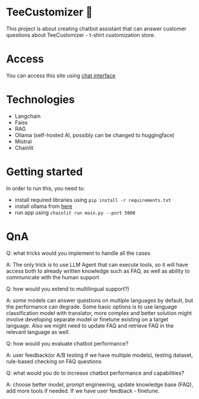 # TeeCustomizer 👕
This project is about creating chatbot assistant that can answer customer questions about TeeCustomizer - t-shirt customization store.

# Access
You can access this site using [chat interface](https://6fb0-46-172-71-187.ngrok-free.app/)

# Technologies
- Langchain
- Faiss
- RAG
- Ollama (self-hosted AI, possibly can be changed to huggingface)
- Mistral
- Chainlit

# Getting started
In order to run this, you need to:
- install required libraries using `pip install -r requirements.txt`
- install ollama from [here](https://ollama.com/download/windows)
- run app using `chainlit run main.py --port 5000`

# QnA
Q: what tricks would you implement to handle all the cases

A: The only trick is to use LLM Agent that can execute tools, so it will have access both to already written knowledge such as FAQ, as well as ability to communicate with the human support

Q: how would you extend to multilingual support?)

A: some models can answer questions on multiple languages by default, but the performance can degrade. Some basic options is to use language classification model with translator, more complex and better solution might involve developing separate model or finetune existing on a target language. Also we might need to update FAQ and retrieve FAQ in the relevant language as well.

Q: how would you evaluate chatbot performance?

A: user feedback(or A/B testing if we have multiple models), testing dataset, rule-based checking on FAQ questions

Q: what would you do to increase chatbot performance and capabilities?

A: choose better model, prompt engineering, update knowledge base (FAQ), add more tools if needed. If we have user feedback - finetune.
